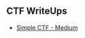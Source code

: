 ## CTF WriteUps

* [Simple CTF - Medium](https://medium.com/@bluecapture/tryhackme-simple-ctf-7ae0ebc79e1c)
